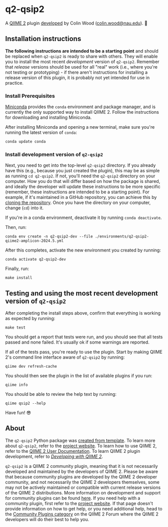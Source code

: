# q2-qsip2

A [QIIME 2](https://qiime2.org) plugin [developed](https://develop.qiime2.org) by Colin Wood (colin.wood@nau.edu). 🔌

## Installation instructions

**The following instructions are intended to be a starting point** and should be replaced when `q2-qsip2` is ready to share with others.
They will enable you to install the most recent *development* version of `q2-qsip2`.
Remember that *release* versions should be used for all "real" work (i.e., where you're not testing or prototyping) - if there aren't instructions for installing a release version of this plugin, it is probably not yet intended for use in practice.

### Install Prerequisites

[Miniconda](https://conda.io/miniconda.html) provides the `conda` environment and package manager, and is currently the only supported way to install QIIME 2.
Follow the instructions for downloading and installing Miniconda.

After installing Miniconda and opening a new terminal, make sure you're running the latest version of `conda`:

```bash
conda update conda
```

###  Install development version of `q2-qsip2`

Next, you need to get into the top-level `q2-qsip2` directory.
If you already have this (e.g., because you just created the plugin), this may be as simple as running `cd q2-qsip2`.
If not, you'll need the `q2-qsip2` directory on your computer.
How you do that will differ based on how the package is shared, and ideally the developer will update these instructions to be more specific (remember, these instructions are intended to be a starting point).
For example, if it's maintained in a GitHub repository, you can achieve this by [cloning the repository](https://docs.github.com/en/repositories/creating-and-managing-repositories/cloning-a-repository).
Once you have the directory on your computer, change (`cd`) into it.

If you're in a conda environment, deactivate it by running `conda deactivate`.


Then, run:

```shell
conda env create -n q2-qsip2-dev --file ./environments/q2-qsip2-qiime2-amplicon-2024.5.yml
```

After this completes, activate the new environment you created by running:

```shell
conda activate q2-qsip2-dev
```

Finally, run:

```shell
make install
```

## Testing and using the most recent development version of `q2-qsip2`

After completing the install steps above, confirm that everything is working as expected by running:

```shell
make test
```

You should get a report that tests were run, and you should see that all tests passed and none failed.
It's usually ok if some warnings are reported.

If all of the tests pass, you're ready to use the plugin.
Start by making QIIME 2's command line interface aware of `q2-qsip2` by running:

```shell
qiime dev refresh-cache
```

You should then see the plugin in the list of available plugins if you run:

```shell
qiime info
```

You should be able to review the help text by running:

```shell
qiime qsip2 --help
```

Have fun! 😎

## About

The `q2-qsip2` Python package was [created from template](https://develop.qiime2.org/en/latest/plugins/tutorials/create-from-template.html).
To learn more about `q2-qsip2`, refer to the [project website](www.qiime2.org).
To learn how to use QIIME 2, refer to the [QIIME 2 User Documentation](https://docs.qiime2.org).
To learn QIIME 2 plugin development, refer to [*Developing with QIIME 2*](https://develop.qiime2.org).

`q2-qsip2` is a QIIME 2 community plugin, meaning that it is not necessarily developed and maintained by the developers of QIIME 2.
Please be aware that because community plugins are developed by the QIIME 2 developer community, and not necessarily the QIIME 2 developers themselves, some may not be actively maintained or compatible with current release versions of the QIIME 2 distributions.
More information on development and support for community plugins can be found [here](https://library.qiime2.org).
If you need help with a community plugin, first refer to the [project website](www.qiime2.org).
If that page doesn't provide information on how to get help, or you need additional help, head to the [Community Plugins category](https://forum.qiime2.org/c/community-contributions/community-plugins/14) on the QIIME 2 Forum where the QIIME 2 developers will do their best to help you.
